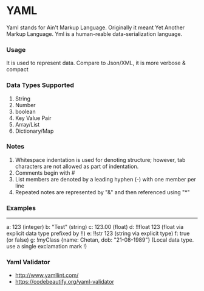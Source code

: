 # YAML 

Yaml stands for Ain't Markup Language. Originally it meant Yet Another Markup Language.
Yml is a human-reable data-serialization language.

### Usage
It is used to represent data.
Compare to Json/XML, it is more verbose & compact

### Data Types Supported
1. String
2. Number
3. boolean
4. Key Value Pair
5. Array/List
6. Dictionary/Map

### Notes
1. Whitespace indentation is used for denoting structure; however, tab characters are not allowed as part of indentation.
2. Comments begin with #
3. List members are denoted by a leading hyphen (-) with one member per line
4. Repeated notes are represented by "&" and then referenced using "*"


### Examples
---
a: 123 (integer)
b: "Test" (string)
c: 123.00 (float)
d: !!float 123 (float via explicit data type prefixed by !!)
e: !!str 123 (string via explicit type)
f: true (or false)
g: !myClass {name: Chetan, dob: "21-08-1989"} (Local data type. use a single exclamation mark !)


### Yaml Validator
- http://www.yamllint.com/
- https://codebeautify.org/yaml-validator


